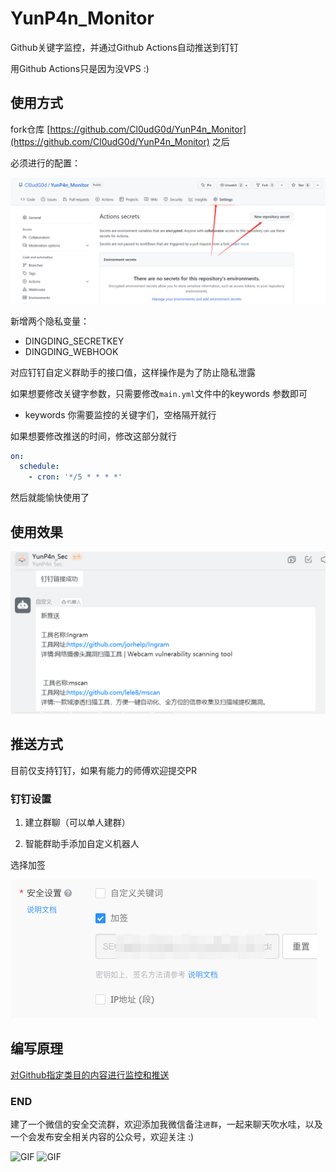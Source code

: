 # YunP4n_Monitor
Github关键字监控，并通过Github Actions自动推送到钉钉

用Github Actions只是因为没VPS :)

## 使用方式
fork仓库 [https://github.com/Cl0udG0d/YunP4n_Monitor](https://github.com/Cl0udG0d/YunP4n_Monitor) 之后

必须进行的配置：

![image-20211118142412234](images/setting.png)

新增两个隐私变量：

+ DINGDING_SECRETKEY
+ DINGDING_WEBHOOK

对应钉钉自定义群助手的接口值，这样操作是为了防止隐私泄露

如果想要修改关键字参数，只需要修改`main.yml`文件中的keywords 参数即可

- keywords 你需要监控的关键字们，空格隔开就行

如果想要修改推送的时间，修改这部分就行

```yaml
on:
  schedule:
    - cron: '*/5 * * * *'
```

然后就能愉快使用了

## 使用效果

![image-20211118142412234](images/example.png)

## 推送方式
目前仅支持钉钉，如果有能力的师傅欢迎提交PR

### 钉钉设置

1.   建立群聊（可以单人建群）

2.   智能群助手添加自定义机器人

选择加签

![image-20211118142412234](images/dingding.png)

## 编写原理
[对Github指定类目的内容进行监控和推送](https://www.cnblogs.com/Cl0ud/p/16631445.html)

### END 

建了一个微信的安全交流群，欢迎添加我微信备注`进群`，一起来聊天吹水哇，以及一个会发布安全相关内容的公众号，欢迎关注 :)

<div>
    <img  alt="GIF" src="https://springbird.oss-cn-beijing.aliyuncs.com/img/mmqrcode1632325540724.png"  width="280px" />
    <img  alt="GIF" src="https://springbird.oss-cn-beijing.aliyuncs.com/img/qrcode_for_gh_cead8e1080d6_344.jpg"  width="280px" />
</div>